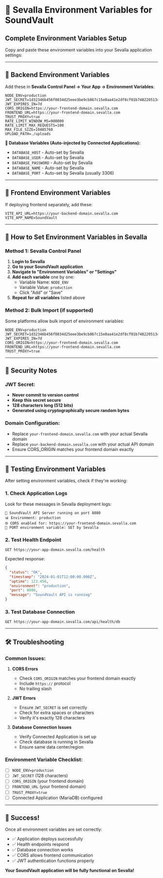 # 🔧 Sevalla Environment Variables for SoundVault

## Complete Environment Variables Setup

Copy and paste these environment variables into your Sevalla application settings:

---

## 🔐 Backend Environment Variables

Add these in **Sevalla Control Panel → Your App → Environment Variables**:

```env
NODE_ENV=production
JWT_SECRET=1d32346b456f0834d25eee3be9cb867c15e0aa41e2df8cf01b7482205134328fc3bee56a7cea5c3401f3f415909a65845ea2cfd791bea7aabd055b612d843484
JWT_EXPIRES_IN=7d
CORS_ORIGIN=https://your-frontend-domain.sevalla.com
FRONTEND_URL=https://your-frontend-domain.sevalla.com
TRUST_PROXY=true
RATE_LIMIT_WINDOW_MS=900000
RATE_LIMIT_MAX_REQUESTS=100
MAX_FILE_SIZE=10485760
UPLOAD_PATH=./uploads
```

**🔗 Database Variables (Auto-injected by Connected Applications):**
- `DATABASE_HOST` - Auto-set by Sevalla
- `DATABASE_USER` - Auto-set by Sevalla  
- `DATABASE_PASSWORD` - Auto-set by Sevalla
- `DATABASE_NAME` - Auto-set by Sevalla
- `DATABASE_PORT` - Auto-set by Sevalla (usually 3306)

---

## 🎨 Frontend Environment Variables

If deploying frontend separately, add these:

```env
VITE_API_URL=https://your-backend-domain.sevalla.com
VITE_APP_NAME=SoundVault
```

---

## 🔧 How to Set Environment Variables in Sevalla

### Method 1: Sevalla Control Panel
1. **Login to Sevalla**
2. **Go to your SoundVault application**
3. **Navigate to "Environment Variables" or "Settings"**
4. **Add each variable** one by one:
   - Variable Name: `NODE_ENV`
   - Variable Value: `production`
   - Click "Add" or "Save"
5. **Repeat for all variables** listed above

### Method 2: Bulk Import (if supported)
Some platforms allow bulk import of environment variables:
```
NODE_ENV=production
JWT_SECRET=1d32346b456f0834d25eee3be9cb867c15e0aa41e2df8cf01b7482205134328fc3bee56a7cea5c3401f3f415909a65845ea2cfd791bea7aabd055b612d843484
JWT_EXPIRES_IN=7d
CORS_ORIGIN=https://your-frontend-domain.sevalla.com
FRONTEND_URL=https://your-frontend-domain.sevalla.com
TRUST_PROXY=true
```

---

## 🔐 Security Notes

### JWT Secret:
- **Never commit to version control**
- **Keep this secret secure**
- **128 characters long (512 bits)**
- **Generated using cryptographically secure random bytes**

### Domain Configuration:
- Replace `your-frontend-domain.sevalla.com` with your actual Sevalla domain
- Replace `your-backend-domain.sevalla.com` with your actual API domain
- Ensure CORS_ORIGIN matches your frontend domain exactly

---

## 🧪 Testing Environment Variables

After setting environment variables, check if they're working:

### 1. Check Application Logs
Look for these messages in Sevalla deployment logs:
```
🚀 SoundVault API Server running on port 8080
📊 Environment: production
🌐 CORS enabled for: https://your-frontend-domain.sevalla.com
🔧 PORT environment variable: SET by Sevalla
```

### 2. Test Health Endpoint
```
GET https://your-app-domain.sevalla.com/health
```

Expected response:
```json
{
  "status": "OK",
  "timestamp": "2024-01-01T12:00:00.000Z",
  "uptime": 123.456,
  "environment": "production",
  "port": 8080,
  "message": "SoundVault API is running"
}
```

### 3. Test Database Connection
```
GET https://your-app-domain.sevalla.com/api/health/db
```

---

## 🛠️ Troubleshooting

### Common Issues:

1. **CORS Errors**
   - Check `CORS_ORIGIN` matches your frontend domain exactly
   - Include `https://` protocol
   - No trailing slash

2. **JWT Errors**
   - Ensure `JWT_SECRET` is set correctly
   - Check for extra spaces or characters
   - Verify it's exactly 128 characters

3. **Database Connection Issues**
   - Verify Connected Application is set up
   - Check database is running in Sevalla
   - Ensure same data center/region

### Environment Variable Checklist:
- [ ] `NODE_ENV=production`
- [ ] `JWT_SECRET` (128 characters)
- [ ] `CORS_ORIGIN` (your frontend domain)
- [ ] `FRONTEND_URL` (your frontend domain)
- [ ] `TRUST_PROXY=true`
- [ ] Connected Application (MariaDB) configured

---

## 🎉 Success!

Once all environment variables are set correctly:
- ✅ Application deploys successfully
- ✅ Health endpoints respond
- ✅ Database connection works
- ✅ CORS allows frontend communication
- ✅ JWT authentication functions properly

**Your SoundVault application will be fully functional on Sevalla!**
